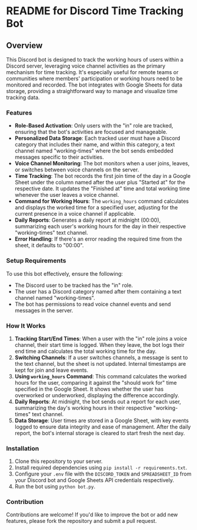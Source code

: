 # README for Discord Time Tracking Bot

## Overview
This Discord bot is designed to track the working hours of users within a Discord server, leveraging voice channel activities as the primary mechanism for time tracking. It's especially useful for remote teams or communities where members' participation or working hours need to be monitored and recorded. The bot integrates with Google Sheets for data storage, providing a straightforward way to manage and visualize time tracking data.

### Features
- **Role-Based Activation**: Only users with the "in" role are tracked, ensuring that the bot's activities are focused and manageable.
- **Personalized Data Storage**: Each tracked user must have a Discord category that includes their name, and within this category, a text channel named "working-times" where the bot sends embedded messages specific to their activities.
- **Voice Channel Monitoring**: The bot monitors when a user joins, leaves, or switches between voice channels on the server.
- **Time Tracking**: The bot records the first join time of the day in a Google Sheet under the column named after the user plus "Started at" for the respective date. It updates the "Finished at" time and total working time whenever the user leaves a voice channel.
- **Command for Working Hours**: The `working_hours` command calculates and displays the worked time for a specified user, adjusting for the current presence in a voice channel if applicable.
- **Daily Reports**: Generates a daily report at midnight (00:00), summarizing each user's working hours for the day in their respective "working-times" text channel.
- **Error Handling**: If there's an error reading the required time from the sheet, it defaults to "00:00".

### Setup Requirements
To use this bot effectively, ensure the following:
- The Discord user to be tracked has the "in" role.
- The user has a Discord category named after them containing a text channel named "working-times".
- The bot has permissions to read voice channel events and send messages in the server.

### How It Works
1. **Tracking Start/End Times**: When a user with the "in" role joins a voice channel, their start time is logged. When they leave, the bot logs their end time and calculates the total working time for the day.
2. **Switching Channels**: If a user switches channels, a message is sent to the text channel, but the sheet is not updated. Internal timestamps are kept for join and leave events.
3. **Using `working_hours` Command**: This command calculates the worked hours for the user, comparing it against the "should work for" time specified in the Google Sheet. It shows whether the user has overworked or underworked, displaying the difference accordingly.
4. **Daily Reports**: At midnight, the bot sends out a report for each user, summarizing the day's working hours in their respective "working-times" text channel.
5. **Data Storage**: User times are stored in a Google Sheet, with key events logged to ensure data integrity and ease of management. After the daily report, the bot's internal storage is cleared to start fresh the next day.

### Installation
1. Clone this repository to your server.
2. Install required dependencies using `pip install -r requirements.txt`.
3. Configure your `.env` file with the `DISCORD_TOKEN` and `SPREADSHEET_ID` from your Discord bot and Google Sheets API credentials respectively.
4. Run the bot using `python bot.py`.

### Contribution
Contributions are welcome! If you'd like to improve the bot or add new features, please fork the repository and submit a pull request.

